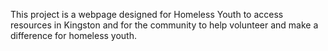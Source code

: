 This project is a webpage designed for Homeless Youth to access resources in Kingston and for the community to help volunteer and make a difference for homeless youth.
